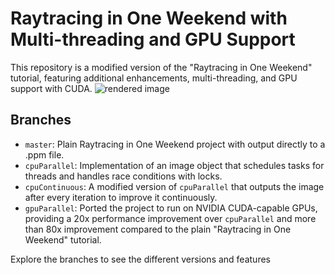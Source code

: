 # Raytracing in One Weekend with Multi-threading and GPU Support

This repository is a modified version of the "Raytracing in One Weekend" tutorial, featuring additional enhancements, multi-threading, and GPU support with CUDA.
![rendered image](RayTracingImage.png)

## Branches
- `master`: Plain Raytracing in One Weekend project with output directly to a .ppm file.
- `cpuParallel`: Implementation of an image object that schedules tasks for threads and handles race conditions with locks.
- `cpuContinuous`: A modified version of `cpuParallel` that outputs the image after every iteration to improve it continuously.
- `gpuParallel`: Ported the project to run on NVIDIA CUDA-capable GPUs, providing a 20x performance improvement over `cpuParallel` and more than 80x improvement compared to the plain "Raytracing in One Weekend" tutorial.

Explore the branches to see the different versions and features
